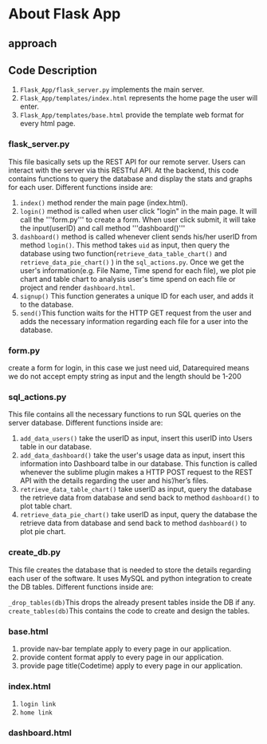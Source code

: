 # About Flask App




## approach



## Code Description

1. ```Flask_App/flask_server.py``` implements the main server. 
2. ```Flask_App/templates/index.html``` represents the home page the user will enter.
3. ```Flask_App/templates/base.html``` provide the template web format for every html page.

### flask_server.py  

This file basically sets up the REST API for our remote server. Users can interact with the server via this RESTful API. At the backend, this code contains functions to query the database and display the stats and graphs for each user. Different functions inside are:  

1. ```index()``` method render the main page (index.html).
2. ```login()``` method is called when user click "login" in the main page. It will call the '''form.py''' to create a form. When user click submit, it will take the input(userID)
and call method '''dashboard()''' 
3. ```dashboard()``` method is called whenever client sends his/her userID from method ```login()```. This method takes ```uid``` as input, then 
query the database using two function(```retrieve_data_table_chart()``` and ```retrieve_data_pie_chart()``` ) in the ```sql_actions.py```. Once we get the user's information(e.g. File Name, Time spend for each file), we plot pie chart and table chart to analysis user's time spend on each file or project and render ```dashboard.html```.
4. ```signup()``` This function generates a unique ID for each user, and adds it to the database.
5. ```send()```This function waits for the HTTP GET request from the user and adds the necessary information regarding each file for a user into the database.

### form.py
create a form for login, in this case we just need uid, Datarequired means we do not accept empty string as input and the length should be 1-200  
 
### sql_actions.py  
This file contains all the necessary functions to run SQL queries on the server database. Different functions inside are:  
1. ```add_data_users()``` take the userID as input, insert this userID into Users table in our database.
2. ```add_data_dashboard()``` take the user's usage data as input, insert this information into Dashboard talbe in our database. This function is called whenever the sublime plugin makes a HTTP POST request to the REST API with the details regarding the user and his’/her’s files.  
3. ```retrieve_data_table_chart()``` take userID as input, query the database the retrieve data from database and send back to method ```dashboard()``` to plot table chart.
4. ```retrieve_data_pie_chart()``` take userID as input, query the database the retrieve data from database and send back to method ```dashboard()``` to plot pie chart.

### create_db.py  
This file creates the database that is needed to store the details regarding each user of the software. It uses MySQL and python integration to create the DB tables. Different functions inside are:  

```_drop_tables(db)```This drops the already present tables inside the DB if any.
```create_tables(db)```This contains the code to create and design the tables.  

### base.html

1. provide nav-bar template apply to every page in our application.
2. provide content format apply to every page in our application.
3. provide page title(Codetime) apply to every page in our application.

### index.html

1. ```login link```
2. ```home link```


### dashboard.html


